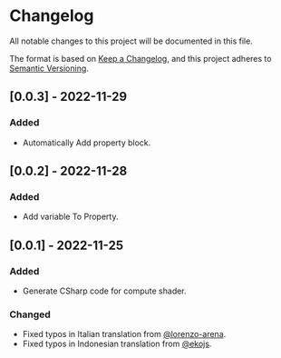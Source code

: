 # Changelog

All notable changes to this project will be documented in this file.

The format is based on [Keep a Changelog](https://keepachangelog.com/en/1.0.0/),
and this project adheres to [Semantic Versioning](https://semver.org/spec/v2.0.0.html).

## [0.0.3] - 2022-11-29

### Added

- Automatically Add property block.

## [0.0.2] - 2022-11-28

### Added

- Add variable To Property.

## [0.0.1] - 2022-11-25

### Added

- Generate CSharp code for compute shader.

### Changed

- Fixed typos in Italian translation from [@lorenzo-arena](https://github.com/lorenzo-arena).
- Fixed typos in Indonesian translation from [@ekojs](https://github.com/ekojs).
<!--
### Added
### Changed
### Deprecated
### Removed
### Fixed
### Security
-->